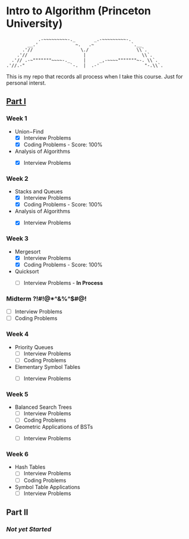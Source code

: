 # Intro to Algorithm (Princeton University)

                .-~~~~~~~~~-._       _.-~~~~~~~~~-.
            __.'              ~.   .~              `.__
          .'//                  \./                  \\`.
        .'//                     |                     \\`.
      .'// .-~"""""""~~~~-._     |     _,-~~~~"""""""~-. \\`.
    .'//.-"                 `-.  |  .-'                 "-.\\`.


This is my repo that records all process when I take this course.
Just for personal interst.



## [Part I](https://www.coursera.org/learn/algorithms-part1/)

### Week 1
   - Union−Find
     - [x] Interview Problems
     - [x] Coding Problems - Score: 100%
   - Analysis of Algorithms
     - [x] Interview Problems


### Week 2
   - Stacks and Queues
     - [x] Interview Problems
     - [x] Coding Problems - Score: 100%
   - Analysis of Algorithms
     - [x] Interview Problems


### Week 3
   - Mergesort
     - [x] Interview Problems
     - [x] Coding Problems - Score: 100%
   - Quicksort
     - [ ] Interview Problems - **In Process**


### Midterm ?!#!@$%$*^&%^$#@!
   - [ ] Interview Problems
   - [ ] Coding Problems
      
### Week 4
   - Priority Queues
     - [ ] Interview Problems
     - [ ] Coding Problems
   - Elementary Symbol Tables
     - [ ] Interview Problems


### Week 5
   - Balanced Search Trees
     - [ ] Interview Problems
     - [ ] Coding Problems
   - Geometric Applications of BSTs
     - [ ] Interview Problems


### Week 6
   - Hash Tables
     - [ ] Interview Problems
     - [ ] Coding Problems
   - Symbol Table Applications
     - [ ] Interview Problems

## Part II

### *Not yet Started*